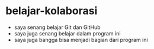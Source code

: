 # belajar-kolaborasi

- saya senang belajar Git dan GitHub<br>
- saya juga senang belajar dalam program ini<br>
- saya juga bangga bisa menjadi bagian dari program ini<br>
